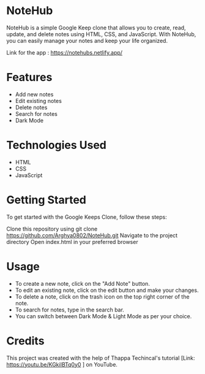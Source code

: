 # NoteHub
NoteHub is a simple Google Keep clone that allows you to create, read, update, and delete notes using HTML, CSS, and JavaScript. With NoteHub, you can easily manage your notes and keep your life organized.

Link for the app : https://notehubs.netlify.app/
# Features
- Add new notes
- Edit existing notes
- Delete notes
- Search for notes
- Dark Mode

# Technologies Used
- HTML
- CSS
- JavaScript

# Getting Started
To get started with the Google Keeps Clone, follow these steps:

Clone this repository using git clone https://github.com/Arghya0802/NoteHub.git
Navigate to the project directory
Open index.html in your preferred browser

# Usage
- To create a new note, click on the "Add Note" button. 
- To edit an existing note, click on the edit button and make your changes. 
- To delete a note, click on the trash icon on the top right corner of the note. 
- To search for notes, type in the search bar. 
- You can switch between Dark Mode & Light Mode as per your choice. 

# Credits
This project was created with the help of Thappa Techincal's tutorial [Link: https://youtu.be/KGkiIBTq0y0 ] on YouTube.
